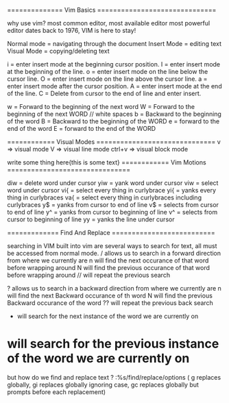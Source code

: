 ============== Vim Basics ==============================

why use vim?
most common editor, most available editor
most powerful editor
dates back to 1976, VIM is here to stay!


Normal mode = navigating through the document
Insert Mode = editing text
Visual Mode = copying/deleting text

i = enter insert mode at the beginning cursor position.
I = enter insert mode at the beginning of the line.
o = enter insert mode on the line below the cursor line.
O = enter insert mode on the line above the cursor line.
a = enter insert mode after the cursor position.
A = enter insert mode at the end of the line.
C = Delete from cursor to the end of line and enter insert.

w = Forward to the beginning of the next word
W = Forward to the beginning of the next WORD // white spaces
b = Backward to the beginning of the word
B = Backward to the beginning of the WORD
e = forward to the end of the word 
E = forward to the end of the WORD

============ Visual Modes ==============================
v => visual mode
V => visual line mode
ctrl+v => visual block mode


write some thing here{this is some text}
============ Vim Motions ===============================

diw = delete word under cursor
yiw = yank word under cursor
viw = select word under cursor
vi{ = select every thing in curlybrace
yi{ = yanks every thing in curlybraces
va{ = select every thing in curlybraces including curlybraces
y$ = yanks from cursor to end of line
v$ = selects from cursor to end of line
y^ = yanks from cursor to beginning of line
v^ = selects from cursor to beginning of line
yy = yanks the line under cursor


============= Find And Replace ==========================

searching in VIM
built into vim are several ways to search for text, all must be accessed from normal mode.
/ allows us to search in a forward direction from where we currently are
n will find the next occurance of that word before wrapping around
N will find the previous occurance of that word before wrapping around
// will repeat the previous search

? allows us to search in a backward direction from where we currently are
n will find the next Backward occurance of th word 
N will find the previous Backward occurance of the word
?? will repeat the previous back search

* will search for the next instance of the word we are currently on
# will search for the previous instance of the word we are currently on

but how do we find and replace text ?
:%s/find/replace/options ( g replaces globally, gi replaces globally ignoring case, gc replaces globally but prompts before each replacement)

